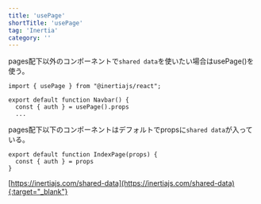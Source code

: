 ```yaml
---
title: 'usePage'
shortTitle: 'usePage'
tag: 'Inertia'
category: ''
---
```


pages配下以外のコンポーネントで`shared data`を使いたい場合はusePage()を使う。

```
import { usePage } from "@inertiajs/react";

export default function Navbar() {
  const { auth } = usePage().props
  ...
```

pages配下以下のコンポーネントはデフォルトでpropsに`shared data`が入っている。

```
export default function IndexPage(props) {
  const { auth } = props
}
```

[https://inertiajs.com/shared-data](https://inertiajs.com/shared-data){:target="_blank"}
